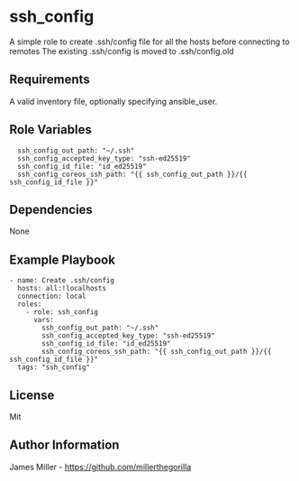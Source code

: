 ssh_config
=========

A simple role to create .ssh/config file for all the hosts before connecting to remotes
The existing .ssh/config is moved to .ssh/config.old

Requirements
------------

A valid inventory file, optionally specifying ansible_user.

Role Variables
--------------
```
  ssh_config_out_path: "~/.ssh"
  ssh_config_accepted_key_type: "ssh-ed25519"
  ssh_config_id_file: "id_ed25519"
  ssh_config_coreos_ssh_path: "{{ ssh_config_out_path }}/{{ ssh_config_id_file }}"
```

Dependencies
------------

None

Example Playbook
----------------

```
- name: Create .ssh/config
  hosts: all:!localhosts
  connection: local
  roles:
    - role: ssh_config
      vars:
        ssh_config_out_path: "~/.ssh"
        ssh_config_accepted_key_type: "ssh-ed25519"
        ssh_config_id_file: "id_ed25519"
        ssh_config_coreos_ssh_path: "{{ ssh_config_out_path }}/{{ ssh_config_id_file }}"
  tags: "ssh_config"
```

License
-------

Mit

Author Information
------------------

James Miller - https://github.com/millerthegorilla
